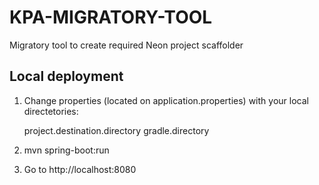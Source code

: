 # KPA-MIGRATORY-TOOL

Migratory tool to create required Neon project scaffolder

## Local deployment

1. Change properties (located on application.properties) with your local directetories:

	project.destination.directory
	gradle.directory

2. mvn spring-boot:run

3. Go to  http://localhost:8080


